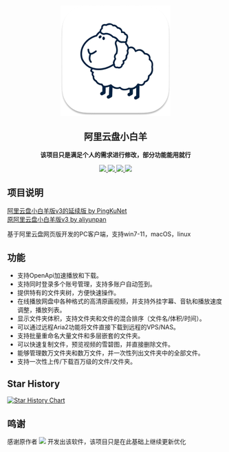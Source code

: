 <p align="center">
 <img src="https://github.com/odomu/aliyunpan/blob/main/static/images/icon_256x256.png" alt="NebulaGraph Data Intelligence Suite(ngdi)">
</p>

<h2 align="center">阿里云盘小白羊</h2>

<p align="center">
  <strong>该项目只是满足个人的需求进行修改，部分功能能用就行 </strong><br>
</p>

<p align="center">
 <a href="https://github.com/odomu" target="_blank">
   <img src="https://img.shields.io/badge/作者-@odomu-000000.svg?style=flat-square&logo=GitHub" />
 </a>
 <a href="https://github.com/odomu/aliyunpan/releases" target="_blank">
   <img src="https://img.shields.io/github/downloads/odomu/aliyunpan/total?style=flat-square" />
 </a>
 <a href="https://github.com/odomu/aliyunpan/releases/latest" target="_blank">
   <img src="https://img.shields.io/github/downloads/odomu/aliyunpan/latest/total?style=flat-square">
 </a>
 </a>
 <a href="LICENSE" target="_blank">
   <img src="https://img.shields.io/github/license/odomu/aliyunpan.svg?style=flat-square" />
 </a>
</p>

## 项目说明
[阿里云盘小白羊版v3的延续版 by PingKuNet](https://github.com/PingKuNet/aliyunpan)
<br>
[原阿里云盘小白羊版v3 by aliyunpan](https://github.com/liupan1890/aliyunpan)

基于阿里云盘网页版开发的PC客户端，支持win7-11，macOS，linux

## 功能
- 支持OpenApi加速播放和下载。
- 支持同时登录多个账号管理，支持多账户自动签到。
- 提供特有的文件夹树，方便快速操作。
- 在线播放网盘中各种格式的高清原画视频，并支持外挂字幕、音轨和播放速度调整，播放列表。
- 显示文件夹体积，支持文件夹和文件的混合排序（文件名/体积/时间）。
- 可以通过远程Aria2功能将文件直接下载到远程的VPS/NAS。
- 支持批量重命名大量文件和多层嵌套的文件夹。
- 可以快速复制文件，预览视频的雪碧图，并直接删除文件。
- 能够管理数万文件夹和数万文件，并一次性列出文件夹中的全部文件。
- 支持一次性上传/下载百万级的文件/文件夹。


## Star History
[![Star History Chart](https://api.star-history.com/svg?repos=odomu/aliyunpan&type=Date)](https://star-history.com/#odomu/aliyunpan&Date)

## 鸣谢
感谢原作者
 <a href="https://github.com/liupan1890" target="_blank"><img src="https://img.shields.io/badge/@liupan1890-000000.svg?style=flat-square&logo=GitHub" /></a>
开发出该软件，该项目只是在此基础上继续更新优化
